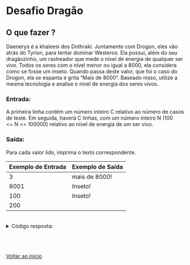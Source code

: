 # Desafio Dragão

## O que fazer ?
Daenerys é a khaleesi dos Dothraki. Juntamente com Drogon, eles vão atrás do Tyrion, para tentar dominar Westeros. Ela possui, além do seu dragãozinho, um rastreador que mede o nível de energia de qualquer ser vivo. Todos os seres com o nível menor ou igual a 8000, ela considera como se fosse um inseto. Quando passa deste valor, que foi o caso do Drogon, ela se espanta e grita “Mais de 8000”. Baseado nisso, utilize a mesma tecnologia e analise o nível de energia dos seres vivos.

### Entrada:
A primeira linha contém um número inteiro C relativo ao número de casos de teste. Em seguida, haverá C linhas, com um número inteiro N (100 <= N <= 100000) relativo ao nível de energia de um ser vivo.

### Saída:
Para cada valor lido, imprima o texto correspondente.

| Exemplo de Entrada | Exemplo de Saída |
| --- | --- |
| 3 | mais de 8000! |
| 8001 | Inseto! |
| 100 | Inseto! |
| 200 |  |

<br>

<details>
<summary>Código resposta:</summary>

```java
package Dragao;

import java.util.Scanner;

public class Main {
    public static void main(String[] args) {

        int casos, poderDeLuta;

        Scanner ler = new Scanner(System.in);

        casos = ler.nextInt();// lê o número de casos de teste

        for(int i = 0; i < casos; i++){
            poderDeLuta = ler.nextInt(); // lê o nível de energia do ser vivo

            //Implemente a condição adequada para a impressão dos textos conforme o solicitado no desafio:
            if(poderDeLuta > 8000){
                System.out.println("Mais de 8000!");
            } else {
                System.out.println("Inseto!");
            }
        }
    }
}
```

</details>

<br>

<br>

<br>

[Voltar ao inicio](/README.md)
